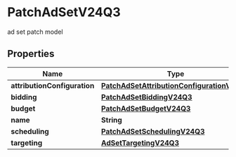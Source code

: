 

# PatchAdSetV24Q3

ad set patch model

## Properties

| Name | Type | Description | Notes |
|------------ | ------------- | ------------- | -------------|
|**attributionConfiguration** | [**PatchAdSetAttributionConfigurationV24Q3**](PatchAdSetAttributionConfigurationV24Q3.md) |  |  [optional] |
|**bidding** | [**PatchAdSetBiddingV24Q3**](PatchAdSetBiddingV24Q3.md) |  |  [optional] |
|**budget** | [**PatchAdSetBudgetV24Q3**](PatchAdSetBudgetV24Q3.md) |  |  [optional] |
|**name** | **String** |  |  [optional] |
|**scheduling** | [**PatchAdSetSchedulingV24Q3**](PatchAdSetSchedulingV24Q3.md) |  |  [optional] |
|**targeting** | [**AdSetTargetingV24Q3**](AdSetTargetingV24Q3.md) |  |  [optional] |



